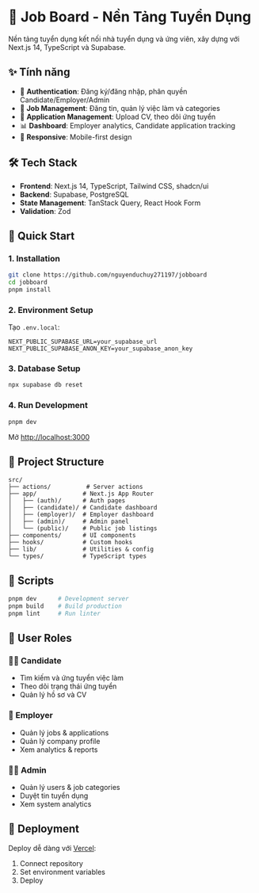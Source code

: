 # 💼 Job Board - Nền Tảng Tuyển Dụng

Nền tảng tuyển dụng kết nối nhà tuyển dụng và ứng viên, xây dựng với Next.js 14, TypeScript và Supabase.

## ✨ Tính năng

- 🔐 **Authentication**: Đăng ký/đăng nhập, phân quyền Candidate/Employer/Admin
- 💼 **Job Management**: Đăng tin, quản lý việc làm và categories
- 📝 **Application Management**: Upload CV, theo dõi ứng tuyển
- 📊 **Dashboard**: Employer analytics, Candidate application tracking
- 📱 **Responsive**: Mobile-first design

## 🛠️ Tech Stack

- **Frontend**: Next.js 14, TypeScript, Tailwind CSS, shadcn/ui
- **Backend**: Supabase, PostgreSQL
- **State Management**: TanStack Query, React Hook Form
- **Validation**: Zod

## 🚀 Quick Start

### 1. Installation

```bash
git clone https://github.com/nguyenduchuy271197/jobboard
cd jobboard
pnpm install
```

### 2. Environment Setup

Tạo `.env.local`:

```env
NEXT_PUBLIC_SUPABASE_URL=your_supabase_url
NEXT_PUBLIC_SUPABASE_ANON_KEY=your_supabase_anon_key
```

### 3. Database Setup

```bash
npx supabase db reset
```

### 4. Run Development

```bash
pnpm dev
```

Mở [http://localhost:3000](http://localhost:3000)

## 📁 Project Structure

```
src/
├── actions/          # Server actions
├── app/             # Next.js App Router
│   ├── (auth)/      # Auth pages
│   ├── (candidate)/ # Candidate dashboard
│   ├── (employer)/  # Employer dashboard
│   ├── (admin)/     # Admin panel
│   └── (public)/    # Public job listings
├── components/      # UI components
├── hooks/           # Custom hooks
├── lib/             # Utilities & config
└── types/           # TypeScript types
```

## 🔧 Scripts

```bash
pnpm dev      # Development server
pnpm build    # Build production
pnpm lint     # Run linter
```

## 👥 User Roles

### 👨‍💼 Candidate

- Tìm kiếm và ứng tuyển việc làm
- Theo dõi trạng thái ứng tuyển
- Quản lý hồ sơ và CV

### 🏢 Employer

- Quản lý jobs & applications
- Quản lý company profile
- Xem analytics & reports

### 👨‍💻 Admin

- Quản lý users & job categories
- Duyệt tin tuyển dụng
- Xem system analytics

## 🚀 Deployment

Deploy dễ dàng với [Vercel](https://vercel.com):

1. Connect repository
2. Set environment variables
3. Deploy
